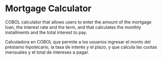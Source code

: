 # Mortgage Calculator
COBOL calculator that allows users to enter the amount of the mortgage loan, the interest rate and the term, and that calculates the monthly installments and the total interest to pay.

Calculadora en COBOL que permite a los usuarios ingresar el monto del préstamo hipotecario, la tasa de interés y el plazo, y que calcula las cuotas mensuales y el total de intereses a pagar.
